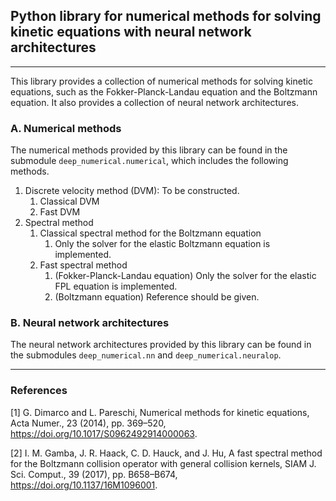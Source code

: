 ## Python library for numerical methods for solving kinetic equations with neural network architectures

-----
This library provides a collection of numerical methods for solving kinetic equations, such as the Fokker-Planck-Landau equation and the Boltzmann equation. It also provides a collection of neural network architectures.

### A. Numerical methods
The numerical methods provided by this library can be found in the submodule `deep_numerical.numerical`, which includes the following methods.
1. Discrete velocity method (DVM): To be constructed.
    1. Classical DVM
    2. Fast DVM
2. Spectral method
    1. Classical spectral method for the Boltzmann equation
        1. Only the solver for the elastic Boltzmann equation is implemented.
    2. Fast spectral method
        1. (Fokker-Planck-Landau equation) Only the solver for the elastic FPL equation is implemented.
        2. (Boltzmann equation) Reference should be given.

### B. Neural network architectures
The neural network architectures provided by this library can be found in the submodules `deep_numerical.nn` and `deep_numerical.neuralop`.

-----
### References
[1] G. Dimarco and L. Pareschi, Numerical methods for kinetic equations, Acta Numer., 23 (2014), pp. 369–520, https://doi.org/10.1017/S0962492914000063.

[2] I. M. Gamba, J. R. Haack, C. D. Hauck, and J. Hu, A fast spectral method for the Boltzmann collision operator with general collision kernels, SIAM J. Sci. Comput., 39 (2017), pp. B658–B674, https://doi.org/10.1137/16M1096001.